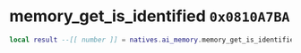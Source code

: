 # memory_get_is_identified `0x0810A7BA`

```lua
local result --[[ number ]] = natives.ai_memory.memory_get_is_identified(_unk0 --[[ number ]], _unk1 --[[ number ]])
```